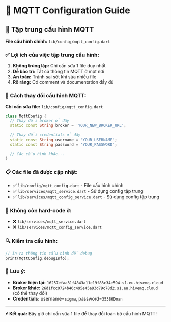# 📡 MQTT Configuration Guide

## 🎯 Tập trung cấu hình MQTT

**File cấu hình chính:** `lib/config/mqtt_config.dart`

### ✅ Lợi ích của việc tập trung cấu hình:

1. **Không trùng lặp:** Chỉ cần sửa 1 file duy nhất
2. **Dễ bảo trì:** Tất cả thông tin MQTT ở một nơi
3. **An toàn:** Tránh sai sót khi sửa nhiều file
4. **Rõ ràng:** Có comment và documentation đầy đủ

### 🔧 Cách thay đổi cấu hình MQTT:

**Chỉ cần sửa file:** `lib/config/mqtt_config.dart`

```dart
class MqttConfig {
  // Thay đổi broker ở đây
  static const String broker = 'YOUR_NEW_BROKER_URL';
  
  // Thay đổi credentials ở đây  
  static const String username = 'YOUR_USERNAME';
  static const String password = 'YOUR_PASSWORD';
  
  // Các cấu hình khác...
}
```

### 📋 Các file đã được cập nhật:

- ✅ `lib/config/mqtt_config.dart` - File cấu hình chính
- ✅ `lib/services/mqtt_service.dart` - Sử dụng config tập trung
- ✅ `lib/services/mqtt_config_service.dart` - Sử dụng config tập trung

### 🚫 Không còn hard-code ở:

- ❌ `lib/services/mqtt_service.dart` 
- ❌ `lib/services/mqtt_config_service.dart`

### 🔍 Kiểm tra cấu hình:

```dart
// In ra thông tin cấu hình để debug
print(MqttConfig.debugInfo);
```

### 📝 Lưu ý:

- **Broker hiện tại:** `16257efaa31f4843a11e19f83c34e594.s1.eu.hivemq.cloud`
- **Broker khác:** `26d1fcc0724b46c495e45a93d79c78d2.s1.eu.hivemq.cloud` (có thể thay đổi)
- **Credentials:** username=`sigma`, password=`35386Doan`

---

**⚡ Kết quả:** Bây giờ chỉ cần sửa 1 file để thay đổi toàn bộ cấu hình MQTT!
